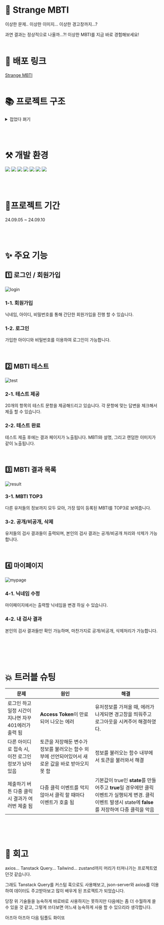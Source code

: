# 💫 Strange MBTI
이상한 문제.. 
이상한 이미지...
이상한 경고창까지...?

과연 결과는 정상적으로 나올까...?! 이상한 MBTI를 지금 바로 경험해보세요!
<br/>
<br/>

# 🌟 배포 링크

[Strange MBTI](https://strange-mbti.vercel.app/)
<br/>
<br/>

# 📚 프로젝트 구조

<details>
<summary>접었다 펴기</summary>

```
📦src
 ┣ 📂api
 ┃ ┣ 📜api.js
 ┃ ┗ 📜testResults.js
 ┣ 📂assets
 ┃ ┣ 📜0.png
 ┃ ┣ 📜1.png
 ┃ ┣ 📜2.png
 ┃ ┣ 📜3.png
 ┃ ┣ 📜4.png
 ┃ ┣ 📜5.png
 ┃ ┣ 📜6.png
 ┃ ┣ 📜7.png
 ┃ ┣ 📜8.png
 ┃ ┣ 📜9.png
 ┃ ┣ 📜down.png
 ┃ ┣ 📜edit.png
 ┃ ┣ 📜favicon.ico
 ┃ ┣ 📜github.svg
 ┃ ┣ 📜login-bg.png
 ┃ ┣ 📜logo.png
 ┃ ┣ 📜up.png
 ┃ ┗ 📜velog.svg
 ┣ 📂components
 ┃ ┣ 📜AuthForm.jsx
 ┃ ┣ 📜TestForm.jsx
 ┃ ┗ 📜testFormStyle.js
 ┣ 📂context
 ┃ ┗ 📜AuthContext.jsx
 ┣ 📂data
 ┃ ┣ 📜mbtiPoints.js
 ┃ ┗ 📜questions.js
 ┣ 📂layout
 ┃ ┣ 📂footer
 ┃ ┃ ┣ 📜Footer.jsx
 ┃ ┃ ┗ 📜footerStyle.js
 ┃ ┣ 📂header
 ┃ ┃ ┣ 📜Header.jsx
 ┃ ┃ ┗ 📜headerStyle.js
 ┃ ┗ 📜Layout.jsx
 ┣ 📂pages
 ┃ ┣ 📂join
 ┃ ┃ ┣ 📜Join.jsx
 ┃ ┃ ┗ 📜joinStyle.js
 ┃ ┣ 📂list
 ┃ ┃ ┣ 📜List.jsx
 ┃ ┃ ┗ 📜listStyle.js
 ┃ ┣ 📂login
 ┃ ┃ ┣ 📜Login.jsx
 ┃ ┃ ┗ 📜loginStyle.js
 ┃ ┣ 📂mypage
 ┃ ┃ ┣ 📜MyPage.jsx
 ┃ ┃ ┗ 📜mypageStyle.js
 ┃ ┣ 📂test
 ┃ ┃ ┣ 📜Test.jsx
 ┃ ┃ ┗ 📜testStyle.js
 ┃ ┣ 📜Main.jsx
 ┃ ┗ 📜Result.jsx
 ┣ 📂queries
 ┃ ┗ 📜useTestQueries.js
 ┣ 📂shared
 ┃ ┣ 📜CommonStyle.js
 ┃ ┣ 📜PrivateRouter.jsx
 ┃ ┗ 📜Router.jsx
 ┣ 📂utiils
 ┃ ┗ 📜mbtiCalculator.jsx
 ┣ 📂zustand
 ┃ ┗ 📜userStore.js
 ┣ 📜App.css
 ┣ 📜App.jsx
 ┣ 📜index.css
 ┣ 📜main.jsx
 ┗ 📜reset.css
```
</details>


<br/><br/>

# ⚒️ 개발 환경

![](https://img.shields.io/badge/JavaScript-F7DF1E?style=for-the-badge&logo=JavaScript&logoColor=white)
![](https://img.shields.io/badge/HTML5-E34F26?style=for-the-badge&logo=html5&logoColor=white)
![](https://img.shields.io/badge/CSS3-1572B6?style=for-the-badge&logo=css3&logoColor=white)
![](https://img.shields.io/badge/React-20232A?style=for-the-badge&logo=react&logoColor=61DAFB)
![](https://img.shields.io/badge/styled--components-DB7093?style=for-the-badge&logo=styled-components&logoColor=white)
![](https://img.shields.io/badge/zustand-black?style=for-the-badge&logoColor=white)
![](https://img.shields.io/badge/Tailwind_CSS-38B2AC?style=for-the-badge&logo=tailwind-css&logoColor=white)


<br/>
<br/>

# 📆프로젝트 기간

24.09.05 ~ 24.09.10

<br/>
<br/>

# ✨ 주요 기능

## 1️⃣ 로그인 / 회원가입
![login](https://github.com/user-attachments/assets/8377b8d3-1bbb-4f25-9c69-0f7f7707f847)

### 1-1. 회원가입
닉네임, 아이디, 비밀번호를 통해 간단한 회원가입을 진행 할 수 있습니다.


### 1-2. 로그인
가입한 아이디와 비밀번호를 이용하여 로그인이 가능합니다.

<br/>

## 2️⃣ MBTI 테스트
![test](https://github.com/user-attachments/assets/3488fba2-bff6-4b5b-99d2-566d86bbe77b)


### 2-1. 테스트 제공
20개의 항목의 테스트 문항을 제공해드리고 있습니다.
각 문항에 맞는 답변을 체크해서 제출 할 수 있습니다.

### 2-2. 테스트 완료
테스트 제출 후에는 결과 페이지가 노출됩니다.
MBTI와 설명, 그리고 랜덤한 이미지가 같이 노출됩니다.

<br/>

## 3️⃣ MBTI 결과 목록
![result](https://github.com/user-attachments/assets/f217bd11-865a-47d9-ab2b-967380055499)


### 3-1. MBTI TOP3
다른 유저들의 정보까지 모두 모아, 가장 많이 등록된 MBTI를 TOP3로 보여줍니다.

### 3-2. 공개/비공개, 삭제
유저들의 검사 결과들이 출력되며, 본인의 검사 결과는 공개/비공개 처리와 삭제가 가능합니다.


<br/>

## 4️⃣ 마이페이지
![mypage](https://github.com/user-attachments/assets/d8132a1a-bb3d-4369-86ee-d8aa0c549e91)

### 4-1. 닉네임 수정
마이페이지에서는 출력할 닉네임을 변경 하실 수 있습니다.

### 4-2. 내 검사 결과
본인의 검사 결과들만 확인 가능하며,
마찬가지로 공개/비공개, 삭제처리가 가능합니다.

<br/>
<br/>
<br/>
<br/>

# 💥 트러블 슈팅

| 문제 | 원인 | 해결|
|---|---| ---|
| 로그인 하고 일정 시간이 지나면 자꾸 401에러가 출력 됨 | **Access Token**이 만료되어 나오는 에러 | 유저정보를 가져올 때, 에러가 나게되면 경고창을 띄워주고 로그아웃을 시켜주어 해결하였다.| 
| 다른 아이디로 접속 시, 이전 로그인 정보가 남아있음 | 토큰을 저장해둔 변수가 정보를 불러오는 함수 외부에 선언되어있어서 새로운 값을 바로 받아오지 못 함 | 정보를 불러오는 함수 내부에서 토큰을 불러와서 해결 |
| 제출하기 버튼 다중 클릭시 결과가 여러번 제출 됨 | 다중 클릭 이벤트를 막지 않아서 클릭 할 때마다 이벤트가 호출 됨 | 기본값이 true인 **state**를 만들어주고 **true**일 경우에만 클릭이벤트가 실행되게 변경. 클릭 이벤트 발생시 state에 **false**를 저장하여 다중 클릭을 막음 |

<br/>
<br/>
<br/>

# 💭 회고
axios... Tanstack Query... Tailwind... zustand까지 머리가 터져나가는 프로젝트였던것 같습니다.

그래도 Tanstack Query를 커스텀 훅으로도 사용해보고, json-server와 axios를 이용하여 데이터도 주고받아보고 많이 배우게 된 프로젝트가 되었습니다.

당장 위 기술들을 능숙하게 바로바로 사용하지는 못하지만 다음에는 좀 더 수월하게 쓸 수 있을 것 같고, 그렇게 쓰다보면 어느새 능숙하게 사용 할 수 있으리라 생각합니다.

아즈아 아즈아 다음 팀플도 화이또